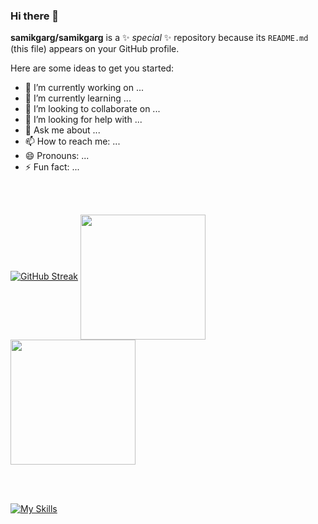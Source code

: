 ### Hi there 👋

**samikgarg/samikgarg** is a ✨ _special_ ✨ repository because its `README.md` (this file) appears on your GitHub profile.

Here are some ideas to get you started:

- 🔭 I’m currently working on ...
- 🌱 I’m currently learning ...
- 👯 I’m looking to collaborate on ...
- 🤔 I’m looking for help with ...
- 💬 Ask me about ...
- 📫 How to reach me: ...
- 😄 Pronouns: ...
- ⚡ Fun fact: ...

<br><br>

[![GitHub Streak](https://streak-stats.demolab.com/?user=samikgarg&theme=radical)](https://git.io/streak-stats)
<a href="https://github.com/samikgarg/github-readme-stats">
  <img height=200 align="center" src="https://github-readme-stats.vercel.app/api?username=samikgarg&show_icons=true&theme=radical" />
</a>
<a href="https://github.com/samikgarg/github-readme-stats">
  <img height=200 align="center" src="https://github-readme-stats.vercel.app/api/top-langs/?username=samikgarg&layout=compact&theme=radical" />
</a>

<br><br>

[![My Skills](https://skillicons.dev/icons?i=androidstudio,anaconda,atom,nodejs,js,nextjs,py,html,css,react,cpp,idea,nextjs,opencv,github,java,sqlite,tensorflow,vscode,eclipse,tailwind,vercel,xd,cpp&perline=16)](https://github.com/samikgarg)
